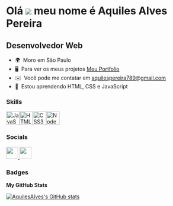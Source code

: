 Olá ![](https://user-images.githubusercontent.com/18350557/176309783-0785949b-9127-417c-8b55-ab5a4333674e.gif) meu nome é Aquiles Alves Pereira
=====================================================================================================================================

Desenvolvedor Web
-----------------

* 🌍  Moro em São Paulo
* 🖥️  Para ver os meus projetos [Meu Portfolio](http://portfolio-one-jade-62.vercel.app/)
* ✉️  Você pode me contatar em [aquilespereira789@gmail.com](mailto:aquilespereira789@gmail.com)
* 🧠  Estou aprendendo HTML, CSS e JavaScript

### Skills


<p align="left">
<a href="https://developer.mozilla.org/en-US/docs/Web/JavaScript" target="_blank" rel="noreferrer"><img src="https://raw.githubusercontent.com/danielcranney/readme-generator/main/public/icons/skills/javascript-colored.svg" width="36" height="36" alt="JavaScript" /></a><a href="https://developer.mozilla.org/en-US/docs/Glossary/HTML5" target="_blank" rel="noreferrer"><img src="https://raw.githubusercontent.com/danielcranney/readme-generator/main/public/icons/skills/html5-colored.svg" width="36" height="36" alt="HTML5" /></a><a href="https://www.w3.org/TR/CSS/#css" target="_blank" rel="noreferrer"><img src="https://raw.githubusercontent.com/danielcranney/readme-generator/main/public/icons/skills/css3-colored.svg" width="36" height="36" alt="CSS3" /></a><a href="https://nodejs.org/en/" target="_blank" rel="noreferrer"><img src="https://raw.githubusercontent.com/danielcranney/readme-generator/main/public/icons/skills/nodejs-colored.svg" width="36" height="36" alt="NodeJS" /></a>
</p>


### Socials

<p align="left"> <a href="https://www.github.com/AquilesAlves" target="_blank" rel="noreferrer"> <picture> <source media="(prefers-color-scheme: dark)" srcset="https://raw.githubusercontent.com/danielcranney/readme-generator/main/public/icons/socials/github-dark.svg" /> <source media="(prefers-color-scheme: light)" srcset="https://raw.githubusercontent.com/danielcranney/readme-generator/main/public/icons/socials/github.svg" /> <img src="https://raw.githubusercontent.com/danielcranney/readme-generator/main/public/icons/socials/github.svg" width="32" height="32" /> </picture> </a> <a href="https://www.linkedin.com/in/aquiles-alves-296676284/" target="_blank" rel="noreferrer"> <picture> <source media="(prefers-color-scheme: dark)" srcset="https://raw.githubusercontent.com/danielcranney/readme-generator/main/public/icons/socials/linkedin-dark.svg" /> <source media="(prefers-color-scheme: light)" srcset="https://raw.githubusercontent.com/danielcranney/readme-generator/main/public/icons/socials/linkedin.svg" /> <img src="https://raw.githubusercontent.com/danielcranney/readme-generator/main/public/icons/socials/linkedin.svg" width="32" height="32" /> </picture> </a></p>

### Badges

<b>My GitHub Stats</b>

<a href="http://www.github.com/AquilesAlves"><img src="https://github-readme-stats.vercel.app/api?username=AquilesAlves&show_icons=true&hide=&count_private=true&title_color=ef4444&text_color=ffffff&icon_color=ef4444&bg_color=171717&hide_border=true&show_icons=true" alt="AquilesAlves's GitHub stats" /></a>
